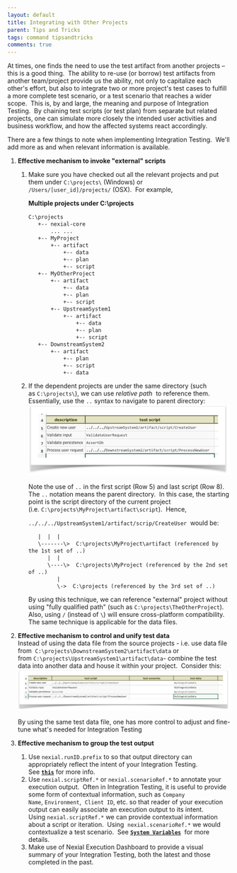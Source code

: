 ```yaml
---
layout: default
title: Integrating with Other Projects
parent: Tips and Tricks
tags: command tipsandtricks
comments: true
---
```


At times, one finds the need to use the test artifact from another projects – this is a good thing.  The ability to 
re-use (or borrow) test artifacts from another team/project provide us the ability, not only to capitalize each other's 
effort, but also to integrate two or more project's test cases to fulfill a more complete test scenario, or a test 
scenario that reaches a wider scope.  This is, by and large, the meaning and purpose of Integration Testing.  By 
chaining test scripts (or test plan) from separate but related projects, one can simulate more closely the intended 
user activities and business workflow, and how the affected systems react accordingly.

There are a few things to note when implementing Integration Testing.  We'll add more as and when relevant information 
is available.

1.  **Effective mechanism to invoke "external" scripts**
    1.  Make sure you have checked out all the relevant projects and put them under `C:\projects\` (Windows) or 
        `/Users/[user_id]/projects/` (OSX).  For example,<br/>
         
         **Multiple projects under C:\projects**
        
            C:\projects  
               +-- nexial-core  
                   ... ...  
               +-- MyProject  
                   +-- artifact  
                       +-- data  
                       +-- plan  
                       +-- script  
               +-- MyOtherProject  
                   +-- artifact  
                       +-- data  
                       +-- plan  
                       +-- script  
                   +-- UpstreamSystem1  
                       +-- artifact  
                           +-- data  
                           +-- plan  
                           +-- script  
               +-- DownstreamSystem2  
                   +-- artifact  
                       +-- plan  
                       +-- script  
                       +-- data
        
    2.  If the dependent projects are under the same directory (such as `C:\projects\`), we can use _relative path_ 
        to reference them.  Essentially, use the `..` syntax to navigate to parent directory:  
        ![](image/IntegratingWithOtherProjects_01.png)
        
        Note the use of `..` in the first script (Row 5) and last script (Row 8).  The `..` notation means the 
        parent directory.  In this case, the starting point is the script directory of the current project 
        (i.e. `C:\projects\MyProject\artifact\script`).  Hence,
        
        `../../../UpstreamSystem1/artifact/scrip/CreateUser`  would be:
                
	           |  |  |  
	           \-------\>  C:\projects\MyProject\artifact (referenced by the 1st set of ..)  
	              |  |  
	              \----\>  C:\projects\MyProject (referenced by the 2nd set of ..)  
	                 |  
	                 \->  C:\projects (referenced by the 3rd set of ..)
        
        By using this technique, we can reference "external" project without using "fully qualified path" 
        (such as `C:\projects\TheOtherProject`).  Also, using `/` (instead of `\`) will ensure cross-platform 
        compatibility.  The same technique is applicable for the data files.  

2.  **Effective mechanism to control and unify test data**  
    Instead of using the data file from the source projects - i.e. use data file from 
    `C:\projects\DownstreamSystem2\artifact\data` or from `C:\projects\UpstreamSystem1\artifact\data`- combine the 
    test data into another data and house it within your project.  Consider this:  
    ![](image/IntegratingWithOtherProjects_02.png)  
    
    By using the same test data file, one has more control to adjust and fine-tune what's needed for Integration Testing  
      
3.  **Effective mechanism to group the test output**  
    1. Use `nexial.runID.prefix` to so that output directory can appropriately reflect the intent of your 
       Integration Testing.  See **[`this`](../systemvars/index.html)** for more info.
    2. Use `nexial.scriptRef.*` or `nexial.scenarioRef.*` to annotate your execution output.  Often in Integration 
       Testing, it is useful to provide some form of contextual information, such as `Company Name`, `Environment`, 
       `Client ID`, etc. so that reader of your execution output can easily associate an execution output to its 
       intent.  Using `nexial.scriptRef.*` we can provide contextual information about a script or iteration.  Using 
       `nexial.scenarioRef.*` we would contextualize a test scenario.  See **[`System Variables`](../systemvars/index.html)** 
       for more details.
    3. Make use of Nexial Execution Dashboard to provide a visual summary of your Integration Testing, both the 
       latest and those completed in the past.

